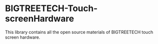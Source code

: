 # BIGTREETECH-Touch-screenHardware
This library contains all the open source materials of BIGTREETECH touch screen hardware.
